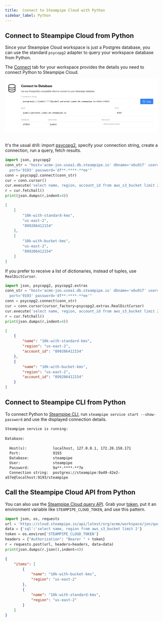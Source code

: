 ```yaml
---
title:  Connect to Steampipe Cloud with Python
sidebar_label: Python
---
```

## Connect to Steampipe Cloud from Python

Since your Steampipe Cloud workspace is just a Postgres database, you can use the standard `psycopg2` adapter to query your workspace database from Python.

The [Connect](/docs/cloud/integrations/overview) tab for your workspace provides the details you need to connect Python to Steampipe Cloud.

<div style={{"borderWidth":"thin", "borderStyle":"solid", "borderColor":"lightgray", "padding":"20px", "width":"90%"}}>
<img src="/images/docs/cloud/cloud-connect-tab.jpg" />
</div>

<br/>

It's the usual drill: import [psycopg2](https://wiki.postgresql.org/wiki/Psycopg2_Tutorial),  specify your connection string, create a connection, run a query, fetch results.

```python
import json, psycopg2
conn_str = "host='acme-jon.usea1.db.steampipe.io' dbname='o6u91f' user='judell' \
  port='9193' password='df**-****-**ee'"
conn = psycopg2.connect(conn_str)
cur = conn.cursor()
cur.execute('select name, region, account_id from aws_s3_bucket limit 2')
r = cur.fetchall()
print(json.dumps(r,indent=4))
```

```json
[
    [
        "10k-with-standard-kms",
        "us-east-2",
        "899206412154"
    ],
    [
        "10k-with-bucket-kms",
        "us-east-2",
        "899206412154"
    ]
]
```

If you prefer to receive a list of dictionaries, instead of tuples, use `RealDictCursor`.

```python
import json, psycopg2, psycopg2.extras
conn_str = "host='acme-jon.usea1.db.steampipe.io' dbname='o6u91f' user='judell' \
  port='9193' password='df**-****-**ee'"
conn = psycopg2.connect(conn_str)
cur = conn.cursor(cursor_factory=psycopg2.extras.RealDictCursor)
cur.execute('select name, region, account_id from aws_s3_bucket limit 2')
r = cur.fetchall()
print(json.dumps(r,indent=4))
```

```json
[
    {
        "name": "10k-with-standard-kms",
        "region": "us-east-2",
        "account_id": "899206412154"
    },
    {
        "name": "10k-with-bucket-kms",
        "region": "us-east-2",
        "account_id": "899206412154"
    }
]
```

## Connect to Steampipe CLI from Python

To connect Python to [Steampipe CLI](https://steampipe.io/downloads), run `steampipe service start --show-password` and use the displayed connection details. 

```
Steampipe service is running:

Database:

  Host(s):            localhost, 127.0.0.1, 172.28.158.171
  Port:               9193
  Database:           steampipe
  User:               steampipe
  Password:           9a**-****-**7e
  Connection string:  postgres://steampipe:9a49-42e2-a57e@localhost:9193/steampipe
  ```

## Call the Steampipe Cloud API from Python

You can also use the [Steampipe Cloud query API](https://steampipe.io/docs/cloud/develop/query-api). Grab your [token](https://steampipe.io/docs/cloud/profile#api-tokens), put it an environment variable like `STEAMPIPE_CLOUD_TOKEN`, and use this pattern.

```python
import json, os, requests
url = 'https://cloud.steampipe.io/api/latest/org/acme/workspace/jon/query'
data = {'sql':'select name, region from aws_s3_bucket limit 2'}
token = os.environ['STEAMPIPE_CLOUD_TOKEN']
headers = {"Authorization": "Bearer " + token}
r = requests.post(url, headers=headers, data=data)
print(json.dumps(r.json(),indent=4))
```

```json
{
    "items": [
        {
            "name": "10k-with-bucket-kms",
            "region": "us-east-2"
        },
        {
            "name": "10k-with-standard-kms",
            "region": "us-east-2"
        }
    ]
}
```
